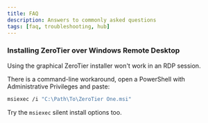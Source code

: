 ```yaml
---
title: FAQ
description: Answers to commonly asked questions
tags: [faq, troubleshooting, hub]
---
```


### Installing ZeroTier over Windows Remote Desktop

Using the graphical ZeroTier installer won't work in an RDP session.

There is a command-line workaround, open a PowerShell with Administrative Privileges and paste:

```sh
msiexec /i "C:\Path\To\ZeroTier One.msi"
```

Try the `msiexec` silent install options too.
